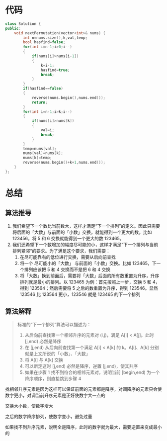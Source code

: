 # 代码

```c++
class Solution {
public:
    void nextPermutation(vector<int>& nums) {
        int n=nums.size(),k,val,temp;
        bool hasfind=false;
        for(int i=n-1;i>0;i--)
        {
            if(nums[i]>nums[i-1])
            {
                k=i-1;
                hasfind=true;
                break;
            }
        }
        if(hasfind==false)
        {
            reverse(nums.begin(),nums.end());
            return;
        }
        for(int i=n-1;i>k;i--)
        {
            if(nums[i]>nums[k])
            {
                val=i;
                break;
            }
        }
        temp=nums[val];
        nums[val]=nums[k];
        nums[k]=temp;
        reverse(nums.begin()+k+1,nums.end());
    }
};
```

# 总结

## 算法推导

1. 我们希望下一个数比当前数大，这样才满足“下一个排列”的定义。因此只需要将后面的「大数」与前面的「小数」交换，就能得到一个更大的数。比如 123456，将 5 和 6 交换就能得到一个更大的数 123465。
2. 我们还希望下一个数增加的幅度尽可能的小，这样才满足“下一个排列与当前排列紧邻“的要求。为了满足这个要求，我们需要：
   1. 在尽可能靠右的低位进行交换，需要从后向前查找
   2. 将一个 尽可能小的「大数」 与前面的「小数」交换。比如 123465，下一个排列应该把 5 和 4 交换而不是把 6 和 4 交换
   3. 将「大数」换到前面后，需要将「大数」后面的所有数重置为升序，升序排列就是最小的排列。以 123465 为例：首先按照上一步，交换 5 和 4，得到 123564；然后需要将 5 之后的数重置为升序，得到 123546。显然 123546 比 123564 更小，123546 就是 123465 的下一个排列

## 算法解释

> 标准的“下一个排列”算法可以描述为：
>
> 1. 从后向前查找第一个相邻升序的元素对 (i,j)，满足 A[i] < A[j]。此时 [j,end) 必然是降序
> 2. 在 [j,end) 从后向前查找第一个满足 A[i] < A[k] 的 k。A[i]、A[k] 分别就是上文所说的「小数」、「大数」
> 3. 将 A[i] 与 A[k] 交换
> 4. 可以断定这时 [j,end) 必然是降序，逆置 [j,end)，使其升序
> 5. 如果在步骤 1 找不到符合的相邻元素对，说明当前 [begin,end) 为一个降序顺序，则直接跳到步骤 4

找相邻升序元素是因为这样可以保证前面的元素都是降序，对调降序的元素只会使数字更小，对调当前升序元素是正好使数字大一点的

交换大小数，使数字增大

之后的数字降序排列，使数字变小，避免过量

如果找不到升序元素，说明全是降序，此时的数字就为最大，需要逆置来变成最小的